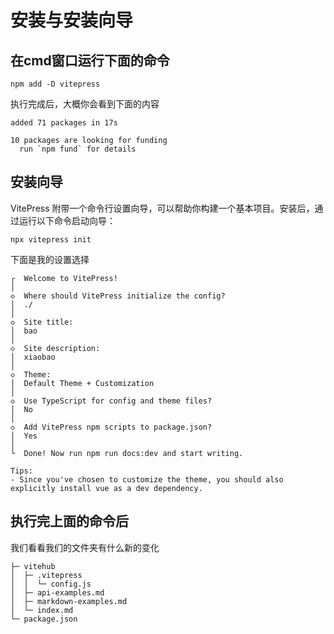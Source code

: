 # 安装与安装向导

## 在cmd窗口运行下面的命令

```
npm add -D vitepress
```

执行完成后，大概你会看到下面的内容

```
added 71 packages in 17s

10 packages are looking for funding
  run `npm fund` for details
```

## 安装向导

VitePress 附带一个命令行设置向导，可以帮助你构建一个基本项目。安装后，通过运行以下命令启动向导：

```
npx vitepress init
```
下面是我的设置选择

```
┌  Welcome to VitePress!
│
◇  Where should VitePress initialize the config?
│  ./
│
◇  Site title:
│  bao
│
◇  Site description:
│  xiaobao
│
◇  Theme:
│  Default Theme + Customization
│
◇  Use TypeScript for config and theme files?
│  No
│
◇  Add VitePress npm scripts to package.json?
│  Yes
│
└  Done! Now run npm run docs:dev and start writing.

Tips:
- Since you've chosen to customize the theme, you should also explicitly install vue as a dev dependency.
```

## 执行完上面的命令后

我们看看我们的文件夹有什么新的变化

```
├─ vitehub
│  ├─ .vitepress
│  │  └─ config.js
│  ├─ api-examples.md
│  ├─ markdown-examples.md
│  └─ index.md
└─ package.json
```